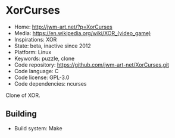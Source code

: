 # XorCurses

- Home: http://jwm-art.net/?p=XorCurses
- Media: https://en.wikipedia.org/wiki/XOR_(video_game)
- Inspirations: XOR
- State: beta, inactive since 2012
- Platform: Linux
- Keywords: puzzle, clone
- Code repository: https://github.com/jwm-art-net/XorCurses.git
- Code language: C
- Code license: GPL-3.0
- Code dependencies: ncurses

Clone of XOR.

## Building

- Build system: Make
